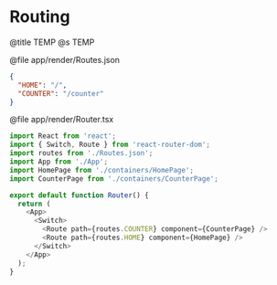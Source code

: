 # Routing
@title TEMP
@s TEMP

@file app/render/Routes.json
```json
{
  "HOME": "/",
  "COUNTER": "/counter"
}
```

@file app/render/Router.tsx
```js
import React from 'react';
import { Switch, Route } from 'react-router-dom';
import routes from './Routes.json';
import App from './App';
import HomePage from './containers/HomePage';
import CounterPage from './containers/CounterPage';

export default function Router() {
  return (
    <App>
      <Switch>
        <Route path={routes.COUNTER} component={CounterPage} />
        <Route path={routes.HOME} component={HomePage} />
      </Switch>
    </App>
  );
}
```

